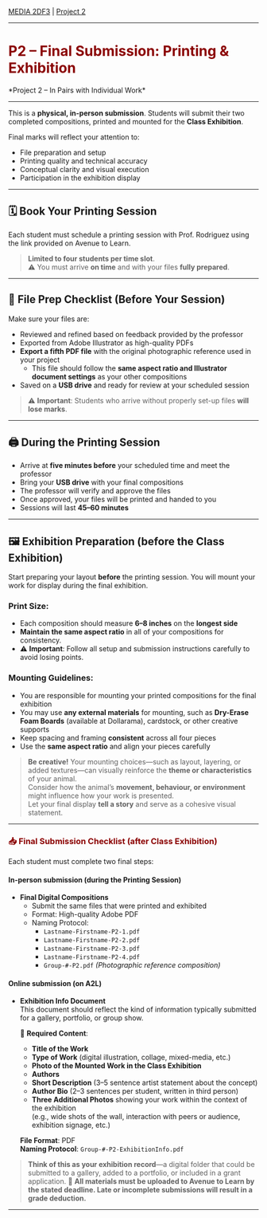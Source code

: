 [MEDIA 2DF3](README.md) | [Project 2](P2-README.md)

-------------------------------------------------------------------------------

<h1 style="color: darkred;">P2 – Final Submission: Printing & Exhibition</h1>  
*Project 2 – In Pairs with Individual Work*

---

This is a **physical, in-person submission**. Students will submit their two completed compositions, printed and mounted for the **Class Exhibition**.

Final marks will reflect your attention to:
- File preparation and setup
- Printing quality and technical accuracy
- Conceptual clarity and visual execution
- Participation in the exhibition display

---

## 🗓️ Book Your Printing Session

Each student must schedule a printing session with Prof. Rodriguez using the link provided on Avenue to Learn.

> **Limited to four students per time slot**.  
> ⚠️ You must arrive **on time** and with your files **fully prepared**.

---

## 💾 File Prep Checklist (Before Your Session)

Make sure your files are:

- Reviewed and refined based on feedback provided by the professor  
- Exported from Adobe Illustrator as high-quality PDFs  
- **Export a fifth PDF file** with the original photographic reference used in your project  
  - This file should follow the **same aspect ratio and Illustrator document settings** as your other compositions  
- Saved on a **USB drive** and ready for review at your scheduled session

> ⚠️ **Important**: Students who arrive without properly set-up files **will lose marks**.

---

## 🖨 During the Printing Session

- Arrive at **five minutes before** your scheduled time and meet the professor
- Bring your **USB drive** with your final compositions
- The professor will verify and approve the files
- Once approved, your files will be printed and handed to you
- Sessions will last **45–60 minutes**

---

## 🖼️ Exhibition Preparation (before the Class Exhibition)

Start preparing your layout **before** the printing session. You will mount your work for display during the final exhibition.

### Print Size:
- Each composition should measure **6–8 inches** on the **longest side**
- **Maintain the same aspect ratio** in all of your compositions for consistency.
- ⚠️ **Important**: Follow all setup and submission instructions carefully to avoid losing points.

### Mounting Guidelines:

- You are responsible for mounting your printed compositions for the final exhibition  
- You may use **any external materials** for mounting, such as **Dry-Erase Foam Boards** (available at Dollarama), cardstock, or other creative supports  
- Keep spacing and framing **consistent** across all four pieces  
- Use the **same aspect ratio** and align your pieces carefully 

> **Be creative!** Your mounting choices—such as layout, layering, or added textures—can visually reinforce the **theme or characteristics** of your animal.  
> Consider how the animal’s **movement, behaviour, or environment** might influence how your work is presented.  
> Let your final display **tell a story** and serve as a cohesive visual statement.

---

<h3 style="color: darkred;">📥 Final Submission Checklist (after Class Exhibition)</h3>

Each student must complete two final steps:

#### In-person submission (during the Printing Session)

- **Final Digital Compositions**  
  - Submit the same files that were printed and exhibited  
  - Format: High-quality Adobe PDF  
  - Naming Protocol:  
    - `Lastname-Firstname-P2-1.pdf`  
    - `Lastname-Firstname-P2-2.pdf`
    - `Lastname-Firstname-P2-3.pdf`  
    - `Lastname-Firstname-P2-4.pdf`  
    - `Group-#-P2.pdf` *(Photographic reference composition)*

#### Online submission (on A2L)

- **Exhibition Info Document**  
  This document should reflect the kind of information typically submitted for a gallery, portfolio, or group show.

  📄 **Required Content**:
  - **Title of the Work**
  - **Type of Work** (digital illustration, collage, mixed-media, etc.) 
  - **Photo of the Mounted Work in the Class Exhibition**  
  - **Authors** 
  - **Short Description** (3–5 sentence artist statement about the concept)  
  - **Author Bio** (2–3 sentences per student, written in third person)  
  - **Three Additional Photos** showing your work within the context of the exhibition  
    (e.g., wide shots of the wall, interaction with peers or audience, exhibition signage, etc.)

  **File Format**: PDF  
  **Naming Protocol**: `Group-#-P2-ExhibitionInfo.pdf`

> **Think of this as your exhibition record**—a digital folder that could be submitted to a gallery, added to a portfolio, or included in a grant application.
> 📌 **All materials must be uploaded to Avenue to Learn by the stated deadline. Late or incomplete submissions will result in a grade deduction.**

---


